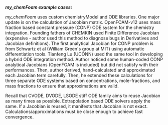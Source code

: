 ****my_chemFoam* example cases:***

*my_chemFoam* uses custom chemistryModel and ODE libraries. One major update is on the calculation of Jacobian matrix. OpenFOAM-v12 uses mass fraction based constant pressure (CONP) ODE system for the chemistry integration. Founding fathers of CHEMKIN used Finite Difference Jacobian (expensive - author used this method to diagnose bugs in Derivatives and Jacobian definitions). The first analytical Jacobian for CONP problem is from Schwartz et al (William Green's group at MIT) using automatic differentiation tools. Tianfeng Lu (UCONN) used the same tool in developing a hybrid ODE integration method. Author noticed some human-coded CONP analytical Jacobians (OpenFOAM is included) but did not satisfy with their performances. Then, author derived, hand-calculated and approximated each Jacobian term carefully. Then, he extended these calculations for three separate ODE systems based on concentrations, mole-fractions, and mass fractions to ensure that approximations are valid.

Recall that CVODE, DVODE, LSODE stiff ODE family aims to reuse Jacobian as many times as possible. Extrapolation based ODE solvers apply the same. If a Jacobian is reused, it manifests that Jacobian is not exact. Calculations/approximations must be close enough to achieve fast convergence. 
